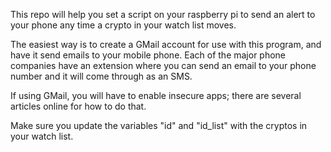 This repo will help you set a script on your raspberry pi to send an alert to your phone any time a crypto in your watch list moves.

The easiest way is to create a GMail account for use with this program, and have it send emails to your mobile phone. Each of the major phone companies have an extension where you can send an email to your phone number and it will come through as an SMS.

If using GMail, you will have to enable insecure apps; there are several articles online for how to do that.

Make sure you update the variables "id" and "id_list" with the cryptos in your watch list. 
